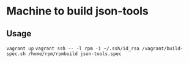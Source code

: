 Machine to build json-tools
========


Usage
-------
`vagrant up`
`vagrant ssh -- -l rpm -i ~/.ssh/id_rsa /vagrant/build-spec.sh /home/rpm/rpmbuild json-tools.spec`
